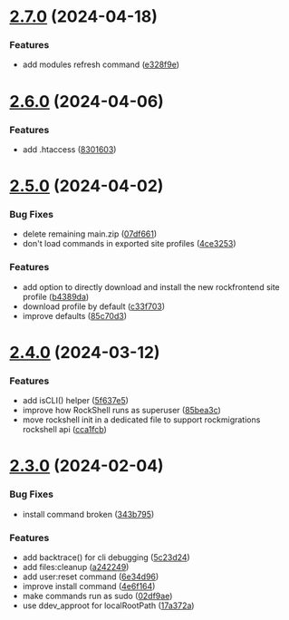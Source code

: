 # [2.7.0](https://github.com/baumrock/RockShell/compare/v2.6.0...v2.7.0) (2024-04-18)


### Features

* add modules refresh command ([e328f9e](https://github.com/baumrock/RockShell/commit/e328f9e746e8bb4db558972bfca84fc326e183cd))



# [2.6.0](https://github.com/baumrock/RockShell/compare/v2.5.0...v2.6.0) (2024-04-06)


### Features

* add .htaccess ([8301603](https://github.com/baumrock/RockShell/commit/830160353d001af42a4738ab06c8aee96889288f))



# [2.5.0](https://github.com/baumrock/RockShell/compare/v2.4.0...v2.5.0) (2024-04-02)


### Bug Fixes

* delete remaining main.zip ([07df661](https://github.com/baumrock/RockShell/commit/07df661765efdf41ee753cb076bf170c38b96ac1))
* don't load commands in exported site profiles ([4ce3253](https://github.com/baumrock/RockShell/commit/4ce325316af42b0e1e59e03c81820e0777f7a13b))


### Features

* add option to directly download and install the new rockfrontend site profile ([b4389da](https://github.com/baumrock/RockShell/commit/b4389da832b07a4e226007390390d727a8922287))
* download profile by default ([c33f703](https://github.com/baumrock/RockShell/commit/c33f703915f98200be6306bb95f6e5505c129796))
* improve defaults ([85c70d3](https://github.com/baumrock/RockShell/commit/85c70d3ab0931f57d37f8fc138ebd235999b6eed))



# [2.4.0](https://github.com/baumrock/RockShell/compare/v2.3.0...v2.4.0) (2024-03-12)


### Features

* add isCLI() helper ([5f637e5](https://github.com/baumrock/RockShell/commit/5f637e53572a2f672c85c440bd609bcbd397b608))
* improve how RockShell runs as superuser ([85bea3c](https://github.com/baumrock/RockShell/commit/85bea3c252f4160bfb23ef4376d77c6459a5441f))
* move rockshell init in a dedicated file to support rockmigrations rockshell api ([cca1fcb](https://github.com/baumrock/RockShell/commit/cca1fcbbab116dbbed99ad9c7282651b0268e0a5))



# [2.3.0](https://github.com/baumrock/RockShell/compare/v2.2.0...v2.3.0) (2024-02-04)


### Bug Fixes

* install command broken ([343b795](https://github.com/baumrock/RockShell/commit/343b7959366123c6832d6f73a4a54390932b7b3e))


### Features

* add backtrace() for cli debugging ([5c23d24](https://github.com/baumrock/RockShell/commit/5c23d24d9838c60480c4a60a808f609e4840e413))
* add files:cleanup ([a242249](https://github.com/baumrock/RockShell/commit/a242249646bbf99860c77a85f43fa30b3f393e4b))
* add user:reset command ([6e34d96](https://github.com/baumrock/RockShell/commit/6e34d960373e25a80bb6ba772f5022828dc10e7d))
* improve install command ([4e6f164](https://github.com/baumrock/RockShell/commit/4e6f1646cbc1301e3d17b8b9a417adc63ee3ff48))
* make commands run as sudo ([02df9ae](https://github.com/baumrock/RockShell/commit/02df9aebec41218b7a4cabfa5139a82cba6f63b7))
* use ddev_approot for localRootPath ([17a372a](https://github.com/baumrock/RockShell/commit/17a372add3b2baf55339327b1c4ed001decd8e5f))



